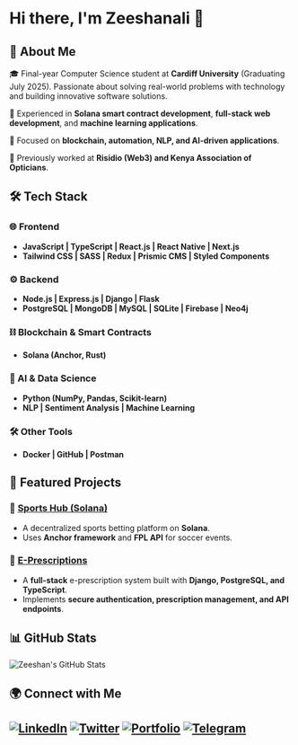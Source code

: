 # Hi there, I'm Zeeshanali 👋

## 🚀 About Me
🎓 Final-year Computer Science student at **Cardiff University** (Graduating July 2025). Passionate about solving real-world problems with technology and building innovative software solutions.

🔹 Experienced in **Solana smart contract development**, **full-stack web development**, and **machine learning applications**.

🔹 Focused on **blockchain, automation, NLP, and AI-driven applications**.

🔹 Previously worked at **Risidio (Web3) and Kenya Association of Opticians**.

## 🛠️ Tech Stack
### 🌐 Frontend
- **JavaScript | TypeScript | React.js | React Native | Next.js**
- **Tailwind CSS | SASS | Redux | Prismic CMS | Styled Components**

### ⚙️ Backend
- **Node.js | Express.js | Django | Flask**
- **PostgreSQL | MongoDB | MySQL | SQLite | Firebase | Neo4j**

### ⛓ Blockchain & Smart Contracts
- **Solana (Anchor, Rust)**

### 🤖 AI & Data Science
- **Python (NumPy, Pandas, Scikit-learn)**
- **NLP | Sentiment Analysis | Machine Learning**

### 🛠 Other Tools
- **Docker | GitHub | Postman**

## 📌 Featured Projects
### 🔹 [Sports Hub (Solana)](https://github.com/zsh28/solana-builders-q3-2024/tree/master/capstone)
- A decentralized sports betting platform on **Solana**.
- Uses **Anchor framework** and **FPL API** for soccer events.

### 🔹 [E-Prescriptions](https://github.com/zsh28/E-Prescriptions)
- A **full-stack** e-prescription system built with **Django, PostgreSQL, and TypeScript**.
- Implements **secure authentication, prescription management, and API endpoints**.

## 📊 GitHub Stats
![Zeeshan's GitHub Stats](https://github-readme-stats.vercel.app/api?username=zsh28&show_icons=true&theme=blue-green)

## 🌍 Connect with Me
[![LinkedIn](https://img.shields.io/badge/LinkedIn-0077B5?style=for-the-badge&logo=linkedin&logoColor=white)](https://linkedin.com/in/zeeshanali-gulamhusein)
[![Twitter](https://img.shields.io/badge/Twitter-1DA1F2?style=for-the-badge&logo=twitter&logoColor=white)](https://x.com/zeeshdev28)
[![Portfolio](https://img.shields.io/badge/Portfolio-000?style=for-the-badge&logo=globe&logoColor=white)](https://zeeshanali-g.netlify.app/)
[![Telegram](https://img.shields.io/badge/Telegram-26A5E4?style=for-the-badge&logo=telegram&logoColor=white)](https://t.me/zeesh28)
---
